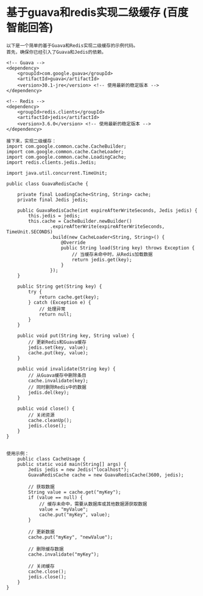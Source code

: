 # 基于guava和redis实现二级缓存 (百度智能回答)
    以下是一个简单的基于Guava和Redis实现二级缓存的示例代码。
    首先，确保你已经引入了Guava和Jedis的依赖。

    <!-- Guava -->
    <dependency>
        <groupId>com.google.guava</groupId>
        <artifactId>guava</artifactId>
        <version>30.1-jre</version> <!-- 使用最新的稳定版本 -->
    </dependency>
    
    <!-- Redis -->
    <dependency>
        <groupId>redis.clients</groupId>
        <artifactId>jedis</artifactId>
        <version>3.6.0</version> <!-- 使用最新的稳定版本 -->
    </dependency>

    接下来，实现二级缓存：
    import com.google.common.cache.CacheBuilder;
    import com.google.common.cache.CacheLoader;
    import com.google.common.cache.LoadingCache;
    import redis.clients.jedis.Jedis;
    
    import java.util.concurrent.TimeUnit;
    
    public class GuavaRedisCache {

        private final LoadingCache<String, String> cache;
        private final Jedis jedis;
     
        public GuavaRedisCache(int expireAfterWriteSeconds, Jedis jedis) {
            this.jedis = jedis;
            this.cache = CacheBuilder.newBuilder()
                    .expireAfterWrite(expireAfterWriteSeconds, TimeUnit.SECONDS)
                    .build(new CacheLoader<String, String>() {
                        @Override
                        public String load(String key) throws Exception {
                            // 当缓存未命中时，从Redis加载数据
                            return jedis.get(key);
                        }
                    });
        }
     
        public String get(String key) {
            try {
                return cache.get(key);
            } catch (Exception e) {
                // 处理异常
                return null;
            }
        }
     
        public void put(String key, String value) {
            // 更新Redis和Guava缓存
            jedis.set(key, value);
            cache.put(key, value);
        }
     
        public void invalidate(String key) {
            // 从Guava缓存中删除条目
            cache.invalidate(key);
            // 同时删除Redis中的数据
            jedis.del(key);
        }
     
        public void close() {
            // 关闭资源
            cache.cleanUp();
            jedis.close();
        }
    }


    使用示例：
        public class CacheUsage {
        public static void main(String[] args) {
            Jedis jedis = new Jedis("localhost");
            GuavaRedisCache cache = new GuavaRedisCache(3600, jedis);
     
            // 获取数据
            String value = cache.get("myKey");
            if (value == null) {
                // 缓存未命中，需要从数据库或其他数据源获取数据
                value = "myValue";
                cache.put("myKey", value);
            }
     
            // 更新数据
            cache.put("myKey", "newValue");
     
            // 删除缓存数据
            cache.invalidate("myKey");
     
            // 关闭缓存
            cache.close();
            jedis.close();
        }
    }